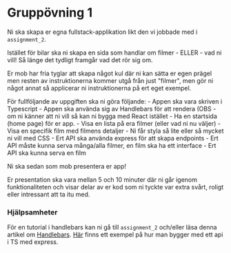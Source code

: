 # Gruppövning 1

Ni ska skapa er egna fullstack-applikation likt den vi jobbade med i `assignment_2`.

Istället för bilar ska ni skapa en sida som handlar om filmer - ELLER - vad ni vill! Så länge det tydligt framgår vad det rör sig om.

Er mob har fria tyglar att skapa något kul där ni kan sätta er egen prägel men resten av instruktionerna kommer utgå från just "filmer", men gör ni något annat så applicerar ni instruktionerna på ert eget exempel.

För fullföljande av uppgiften ska ni göra följande:
    - Appen ska vara skriven i Typescript
    - Appen ska använda sig av Handlebars för att rendera (OBS - om ni känner att ni vill så kan ni bygga med React istället
    - Ha en startsida (home page) för er app.
    - Visa en lista på era filmer (eller vad ni nu väljer)
    - Visa en specifik film med filmens detaljer
    - Ni får styla så lite eller så mycket ni vill med CSS
    - Ert API ska använda express för att skapa endpoints
    - Ert API måste kunna serva många/alla filmer, en film ska ha ett interface
    - Ert API ska kunna serva en film

Ni ska sedan som mob presentera er app!

Er presentation ska vara mellan 5 och 10 minuter där ni går igenom funktionaliteten och visar delar av er kod som ni tyckte var extra svårt, roligt eller intressant att ta itu med.

### Hjälpsamheter
För en tutorial i handlebars kan ni gå till `assignment_2` och/eller läsa denna artikel om [Handlebars](https://www.sitepoint.com/a-beginners-guide-to-handlebars/).
[Här](https://auth0.com/blog/node-js-and-typescript-tutorial-build-a-crud-api/) finns ett exempel på hur man bygger med ett api i TS med express.

